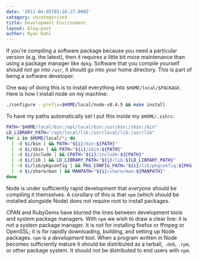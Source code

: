```yaml
---
date: '2011-04-05T03:16:27.000Z'
category: uncategorized
title: Development Environment
layout: blog-post
author: Ryan Dahl
---
```


If you're compiling a software package because you need a particular version (e.g. the latest), then it requires a little bit more maintenance than using a package manager like `dpkg`. Software that you compile yourself should _not_ go into `/usr`, it should go into your home directory. This is part of being a software developer.

One way of doing this is to install everything into `$HOME/local/$PACKAGE`. Here is how I install node on my machine:

```bash
./configure --prefix=$HOME/local/node-v0.4.5 && make install
```

To have my paths automatically set I put this inside my `$HOME/.zshrc`:

```bash
PATH="$HOME/local/bin:/opt/local/bin:/usr/bin:/sbin:/bin"
LD_LIBRARY_PATH="/opt/local/lib:/usr/local/lib:/usr/lib"
for i in $HOME/local/*; do
  [ -d $i/bin ] && PATH="${i}/bin:${PATH}"
  [ -d $i/sbin ] && PATH="${i}/sbin:${PATH}"
  [ -d $i/include ] && CPATH="${i}/include:${CPATH}"
  [ -d $i/lib ] && LD_LIBRARY_PATH="${i}/lib:${LD_LIBRARY_PATH}"
  [ -d $i/lib/pkgconfig ] && PKG_CONFIG_PATH="${i}/lib/pkgconfig:${PKG_CONFIG_PATH}"
  [ -d $i/share/man ] && MANPATH="${i}/share/man:${MANPATH}"
done
```

Node is under sufficiently rapid development that _everyone_ should be compiling it themselves. A corollary of this is that `npm` (which should be installed alongside Node) does not require root to install packages.

CPAN and RubyGems have blurred the lines between development tools and system package managers. With `npm` we wish to draw a clear line: it is not a system package manager. It is not for installing firefox or ffmpeg or OpenSSL; it is for rapidly downloading, building, and setting up Node packages. `npm` is a _development_ tool. When a program written in Node becomes sufficiently mature it should be distributed as a tarball, `.deb`, `.rpm`, or other package system. It should not be distributed to end users with `npm`.
